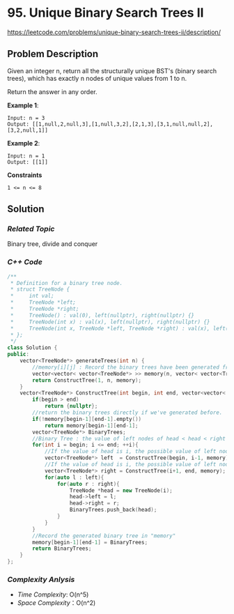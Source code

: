 # 95. Unique Binary Search Trees II
https://leetcode.com/problems/unique-binary-search-trees-ii/description/

## Problem Description

Given an integer n, return all the structurally unique BST's (binary search trees), which has exactly n nodes of unique values from 1 to n. 

Return the answer in any order.


**Example 1**:
```
Input: n = 3
Output: [[1,null,2,null,3],[1,null,3,2],[2,1,3],[3,1,null,null,2],[3,2,null,1]]
```
**Example 2**:
```
Input: n = 1
Output: [[1]]
```

**Constraints**
```
1 <= n <= 8
```

## Solution

### _Related Topic_
   Binary tree, divide and conquer

### _C++ Code_
```cpp
/**
 * Definition for a binary tree node.
 * struct TreeNode {
 *     int val;
 *     TreeNode *left;
 *     TreeNode *right;
 *     TreeNode() : val(0), left(nullptr), right(nullptr) {}
 *     TreeNode(int x) : val(x), left(nullptr), right(nullptr) {}
 *     TreeNode(int x, TreeNode *left, TreeNode *right) : val(x), left(left), right(right) {}
 * };
 */
class Solution {
public:
    vector<TreeNode*> generateTrees(int n) {
        //memory[i][j] : Record the binary trees have been generated from "i+1" to "j+1".
        vector<vector< vector<TreeNode*> >> memory(n, vector< vector<TreeNode*> >(n));
        return ConstructTree(1, n, memory);
    }
    vector<TreeNode*> ConstructTree(int begin, int end, vector<vector< vector<TreeNode*> >> &memory){
        if(begin > end)
            return {nullptr};
        //return the binary trees directly if we've generated before.
        if(!memory[begin-1][end-1].empty())
            return memory[begin-1][end-1];
        vector<TreeNode*> BinaryTrees;
        //Binary Tree : the value of left nodes of head < head < right nodes of head
        for(int i = begin; i <= end; ++i){
            //If the value of head is i, the possible value of left nodes will be "begin" ~ "i-1"
            vector<TreeNode*> left  = ConstructTree(begin, i-1, memory);
            //If the value of head is i, the possible value of left nodes will be "i+1" ~ "end"
            vector<TreeNode*> right = ConstructTree(i+1, end, memory);
            for(auto l : left){
                for(auto r : right){
                    TreeNode *head = new TreeNode(i);
                    head->left = l;
                    head->right = r;
                    BinaryTrees.push_back(head);
                }
            }
        }
        //Record the generated binary tree in "memory"
        memory[begin-1][end-1] = BinaryTrees;
        return BinaryTrees;
    }
};
```

### _Complexity Anlysis_
- _Time Complexity_: O(n^5)
- _Space Complexity_：O(n^2)
